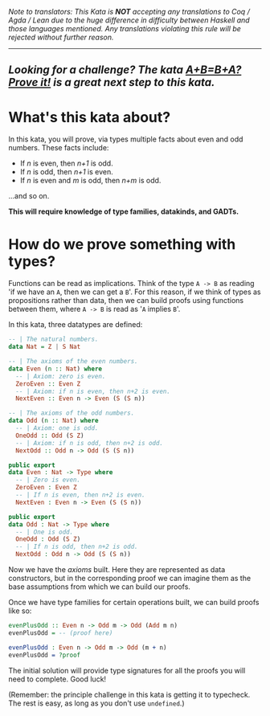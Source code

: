 _Note to translators: This Kata is **NOT** accepting any translations to Coq / Agda / Lean due to the huge difference in difficulty between Haskell and those languages mentioned. Any translations violating this rule will be rejected without further reason._

***

_**Looking for a challenge?** The kata [A+B=B+A? Prove it!](https://www.codewars.com/kata/59db393bc1596bd2b700007f) is a great next step to this kata._
-----

# What's this kata about?

In this kata, you will prove, via types multiple facts about even and odd numbers. These facts include:

- If *n* is even, then *n+1* is odd.
- If *n* is odd, then *n+1* is even.
- If *n* is even and *m* is odd, then *n+m* is odd.

...and so on.

**This will require knowledge of type families, datakinds, and GADTs.**

# How do we prove something with types?

Functions can be read as implications. Think of the type `A -> B` as reading 'if we have an `A`, then we can get a `B`'. For this reason, if we think of types as propositions rather than data, then we can build proofs using functions between them, where `A -> B` is read as '`A` implies `B`'.

In this kata, three datatypes are defined:

```haskell
-- | The natural numbers.
data Nat = Z | S Nat

-- | The axioms of the even numbers.
data Even (n :: Nat) where
  -- | Axiom: zero is even.
  ZeroEven :: Even Z
  -- | Axiom: if n is even, then n+2 is even.
  NextEven :: Even n -> Even (S (S n))

-- | The axioms of the odd numbers.
data Odd (n :: Nat) where
  -- | Axiom: one is odd.
  OneOdd :: Odd (S Z)
  -- | Axiom: if n is odd, then n+2 is odd.
  NextOdd :: Odd n -> Odd (S (S n))
```
```idris
public export
data Even : Nat -> Type where
  -- | Zero is even.
  ZeroEven : Even Z
  -- | If n is even, then n+2 is even.
  NextEven : Even n -> Even (S (S n))

public export
data Odd : Nat -> Type where
  -- | One is odd.
  OneOdd : Odd (S Z)
  -- | If n is odd, then n+2 is odd.
  NextOdd : Odd n -> Odd (S (S n))
```

Now we have the *axioms* built. Here they are represented as data constructors, but in the corresponding proof we can imagine them as the base assumptions from which we can build our proofs.

Once we have type families for certain operations built, we can build proofs like so:

```haskell
evenPlusOdd :: Even n -> Odd m -> Odd (Add m n)
evenPlusOdd = -- (proof here)
```
```idris
evenPlusOdd : Even n -> Odd m -> Odd (m + n)
evenPlusOdd = ?proof
```

The initial solution will provide type signatures for all the proofs you will need to complete. Good luck!

(Remember: the principle challenge in this kata is getting it to typecheck. The rest is easy, as long as you don't use `undefined`.)